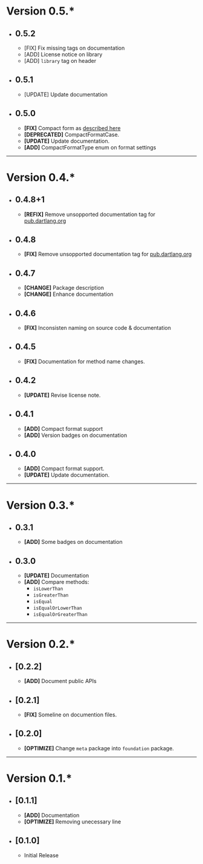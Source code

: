 # Version 0.5.*

* ## 0.5.2
    * [FIX] Fix missing tags on documentation
    * [ADD] License notice on library
    * [ADD] `library` tag on header

* ## 0.5.1
    * [UPDATE] Update documentation

* ## 0.5.0
    * **[FIX]** Compact form as [described here](https://github.com/fadhly-permata/flutter_money_formatter/issues/1)
    * **[DEPRECATED]** CompactFormatCase.
    * **[UPDATE]** Update documentation.
    * **[ADD]** CompactFormatType enum on format settings

---

# Version 0.4.*

* ## 0.4.8+1
    * **[REFIX]** Remove unsopported documentation tag for [pub.dartlang.org](https://pub.dartlang.org/)

* ## 0.4.8
    * **[FIX]** Remove unsopported documentation tag for [pub.dartlang.org](https://pub.dartlang.org/)

* ## 0.4.7
    * **[CHANGE]** Package description
    * **[CHANGE]** Enhance documentation

* ## 0.4.6
    * **[FIX]** Inconsisten naming on source code & documentation

* ## 0.4.5
    * **[FIX]** Documentation for method name changes.

* ## 0.4.2
    * **[UPDATE]** Revise license note.


* ## 0.4.1
    * **[ADD]** Compact format support
    * **[ADD]** Version badges on documentation


* ## 0.4.0
    * **[ADD]** Compact format support.
    * **[UPDATE]** Update documentation.

---

# Version 0.3.*

* ## 0.3.1
    * **[ADD]** Some badges on documentation

* ## 0.3.0
    * **[UPDATE]** Documentation
    * **[ADD]** Compare methods:
        - `isLowerThan`
        - `isGreaterThan`
        - `isEqual`
        - `isEqualOrLowerThan`
        - `isEqualOrGreaterThan`

---

# Version 0.2.*

* ## [0.2.2]
    * **[ADD]** Document public APIs

* ## [0.2.1]
    * **[FIX]** Someline on documention files.

* ## [0.2.0]
    * **[OPTIMIZE]** Change `meta` package into `foundation` package.

---

# Version 0.1.*

* ## [0.1.1]
    * **[ADD]** Documentation
    * **[OPTIMIZE]** Removing unecessary line

* ## [0.1.0]
    * Initial Release
